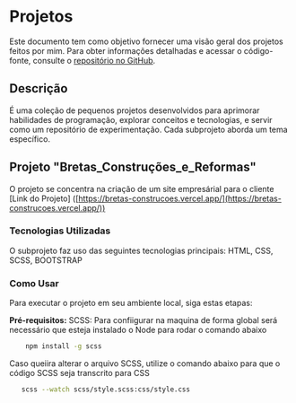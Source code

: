 # Projetos

Este documento tem como objetivo fornecer uma visão geral dos projetos feitos por mim. Para obter informações detalhadas e acessar o código-fonte, consulte o [repositório no GitHub](https://github.com/GuiArmanLi/Little-Projects).

## Descrição

É uma coleção de pequenos projetos desenvolvidos para aprimorar habilidades de programação, explorar conceitos e tecnologias, e servir como um repositório de experimentação. Cada subprojeto aborda um tema específico.

## Projeto "Bretas_Construções_e_Reformas"

O projeto se concentra na criação de um site empresárial para o cliente
[Link do Projeto] ([https://bretas-construcoes.vercel.app/](https://bretas-construcoes.vercel.app/))

### Tecnologias Utilizadas

O subprojeto faz uso das seguintes tecnologias principais: HTML, CSS, SCSS, BOOTSTRAP

### Como Usar

Para executar o projeto em seu ambiente local, siga estas etapas:

**Pré-requisitos:** SCSS: Para confiigurar na maquina de forma global será necessário que esteja instalado o Node para rodar o comando abaixo

```bash
    npm install -g scss
```

Caso queiira alterar o arquivo SCSS, utilize o comando abaixo para que o código SCSS seja transcrito para CSS

```bash
   scss --watch scss/style.scss:css/style.css
```
